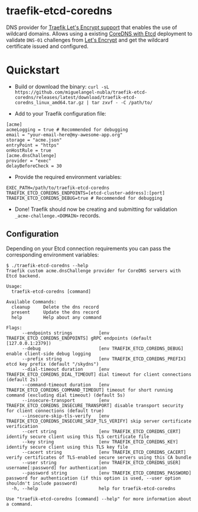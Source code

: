 # traefik-etcd-coredns

DNS provider for [Traefik Let's Encrypt support](https://docs.traefik.io/configuration/acme/#provider) that enables the use of wildcard domains.
Allows using a existing [CoreDNS with Etcd](https://coredns.io/plugins/etcd/) deployment to validate `DNS-01` challenges from [Let's Encrypt](https://letsencrypt.org/docs/challenge-types/#dns-01-challenge) and get the wildcard certificate issued and configured.


# Quickstart

* Build or download the binary:
 `curl -sL https://github.com/miguelangel-nubla/traefik-etcd-coredns/releases/latest/download/traefik-etcd-coredns_linux_amd64.tar.gz | tar zxvf - -C /path/to/`

* Add to your Traefik configuration file:
```
[acme]
acmeLogging = true # Recommended for debugging
email = "your-email-here@my-awesome-app.org"
storage = "acme.json"
entryPoint = "https"
onHostRule = true
[acme.dnsChallenge]
provider = "exec"
delayBeforeCheck = 30
```
* Provide the required environment variables:
```
EXEC_PATH=/path/to/traefik-etcd-coredns
TRAEFIK_ETCD_COREDNS_ENDPOINTS=[etcd-cluster-address]:[port]
TRAEFIK_ETCD_COREDNS_DEBUG=true # Recommended for debugging
```
* Done! Traefik should now be creating and submitting for validation `_acme-challenge.<DOMAIN>` records.

## Configuration
Depending on your Etcd connection requirements you can pass the corresponding environment variables:
```
$ ./traefik-etcd-coredns --help
Traefik custom acme.dnsChallenge provider for CoreDNS servers with Etcd backend.

Usage:
  traefik-etcd-coredns [command]

Available Commands:
  cleanup     Delete the dns record
  present     Update the dns record
  help        Help about any command

Flags:
      --endpoints strings          [env TRAEFIK_ETCD_COREDNS_ENDPOINTS] gRPC endpoints (default [127.0.0.1:2379])
      --debug                      [env TRAEFIK_ETCD_COREDNS_DEBUG] enable client-side debug logging
      --prefix string              [env TRAEFIK_ETCD_COREDNS_PREFIX] etcd key prefix (default "/skydns")
      --dial-timeout duration      [env TRAEFIK_ETCD_COREDNS_DIAL_TIMEOUT] dial timeout for client connections (default 2s)
      --command-timeout duration   [env TRAEFIK_ETCD_COREDNS_COMMAND_TIMEOUT] timeout for short running command (excluding dial timeout) (default 5s)
      --insecure-transport         [env TRAEFIK_ETCD_COREDNS_INSECURE_TRANSPORT] disable transport security for client connections (default true)
      --insecure-skip-tls-verify   [env TRAEFIK_ETCD_COREDNS_INSECURE_SKIP_TLS_VERIFY] skip server certificate verification
      --cert string                [env TRAEFIK_ETCD_COREDNS_CERT] identify secure client using this TLS certificate file
      --key string                 [env TRAEFIK_ETCD_COREDNS_KEY] identify secure client using this TLS key file
      --cacert string              [env TRAEFIK_ETCD_COREDNS_CACERT] verify certificates of TLS-enabled secure servers using this CA bundle
      --user string                [env TRAEFIK_ETCD_COREDNS_USER] username[:password] for authentication
      --password string            [env TRAEFIK_ETCD_COREDNS_PASSWORD] password for authentication (if this option is used, --user option shouldn't include password)
  -h, --help                       help for traefik-etcd-coredns

Use "traefik-etcd-coredns [command] --help" for more information about a command.
```